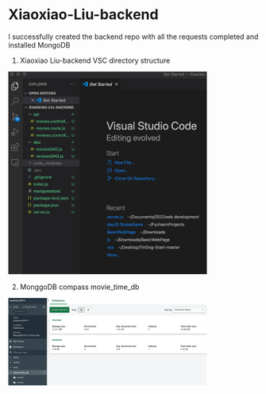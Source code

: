 # Xiaoxiao-Liu-backend
I successfully created the backend repo with all the requests completed and installed MongoDB


1. Xiaoxiao Liu-backend VSC directory structure


<img src="screenshots/vscodestructure.jpeg" width="400">


2. MonggoDB compass movie_time_db


<img src="screenshots/mongocompass.jpeg" width="400">


